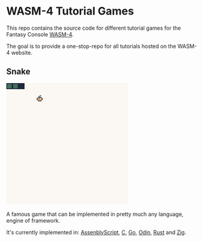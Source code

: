 # WASM-4 Tutorial Games

This repo contains the source code for different tutorial games for the Fantasy Console [WASM-4](https://wasm4.org/).

The goal is to provide a one-stop-repo for all tutorials hosted on the WASM-4 website.

## Snake

![Snake](images/snake.webp)

A famous game that can be implemented in pretty much any language, engine of framework.

It's currently implemented in: [AssenblyScript](snake-as/), [C](snake-c/), [Go](snake-go/), [Odin](snake-odin/), [Rust](snake-rust/) and [Zig](snake-zig/).
